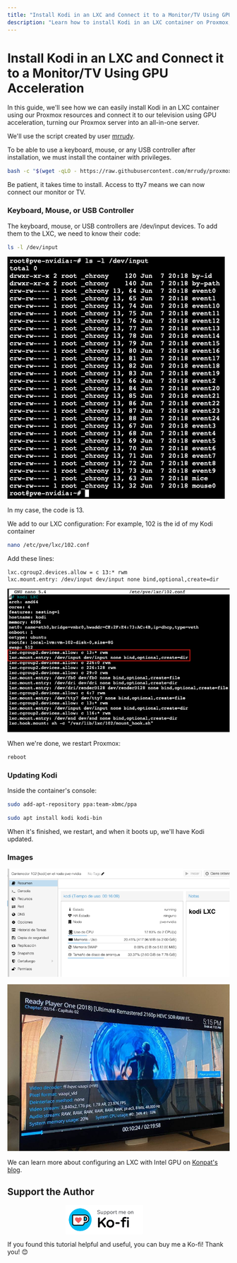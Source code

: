 ```yaml
---
title: "Install Kodi in an LXC and Connect it to a Monitor/TV Using GPU Acceleration"
description: "Learn how to install Kodi in an LXC container on Proxmox, utilize GPU acceleration, and connect it to your TV, turning your Proxmox server into an all-in-one media center."
---
```


# Install Kodi in an LXC and Connect it to a Monitor/TV Using GPU Acceleration

In this guide, we'll see how we can easily install Kodi in an LXC container using our Proxmox resources and connect it to our television using GPU acceleration, turning our Proxmox server into an all-in-one server.

We'll use the script created by user [mrrudy](https://github.com/mrrudy).

To be able to use a keyboard, mouse, or any USB controller after installation, we must install the container with privileges.

```bash
bash -c "$(wget -qLO - https://raw.githubusercontent.com/mrrudy/proxmoxHelper/main/ct/kodi-v1.sh)"
```

Be patient, it takes time to install.
Access to tty7 means we can now connect our monitor or TV.

### Keyboard, Mouse, or USB Controller

The keyboard, mouse, or USB controllers are /dev/input devices. To add them to the LXC, we need to know their code:

```bash
ls -l /dev/input
```

![Input devices list](https://raw.githubusercontent.com/MacRimi/ProxMenux/main/guides/kodi/kodi1.png)

In my case, the code is 13.

We add to our LXC configuration:
For example, 102 is the id of my Kodi container

```bash
nano /etc/pve/lxc/102.conf
```

Add these lines:

```
lxc.cgroup2.devices.allow = c 13:* rwm 
lxc.mount.entry: /dev/input dev/input none bind,optional,create=dir
```

![LXC configuration](https://raw.githubusercontent.com/MacRimi/ProxMenux/main/guides/kodi/kodi2.png)

When we're done, we restart Proxmox:

```bash
reboot
```

### Updating Kodi

Inside the container's console:

```bash
sudo add-apt-repository ppa:team-xbmc/ppa
```

```bash
sudo apt install kodi kodi-bin
```

When it's finished, we restart, and when it boots up, we'll have Kodi updated.

### Images

![Kodi interface 1](https://raw.githubusercontent.com/MacRimi/ProxMenux/main/guides/kodi/kodi3.png)

![Kodi interface 2](https://raw.githubusercontent.com/MacRimi/ProxMenux/main/guides/kodi/kodi4.jpeg)

We can learn more about configuring an LXC with Intel GPU on [Konpat's blog](https://blog.konpat.me/dev/2019/03/11/setting-up-lxc-for-intel-gpu-proxmox.html).

## Support the Author

<div style="display: flex; justify-content: center; align-items: center;">
  <a href="https://ko-fi.com/G2G313ECAN" target="_blank" style="display: flex; align-items: center; text-decoration: none;">
    <img src="https://raw.githubusercontent.com/MacRimi/HWEncoderX/main/images/kofi.png" alt="Support me on Ko-fi" style="width:175px; margin-right:65px;"/>
  </a>
</div>

If you found this tutorial helpful and useful, you can buy me a Ko-fi! Thank you! 😊